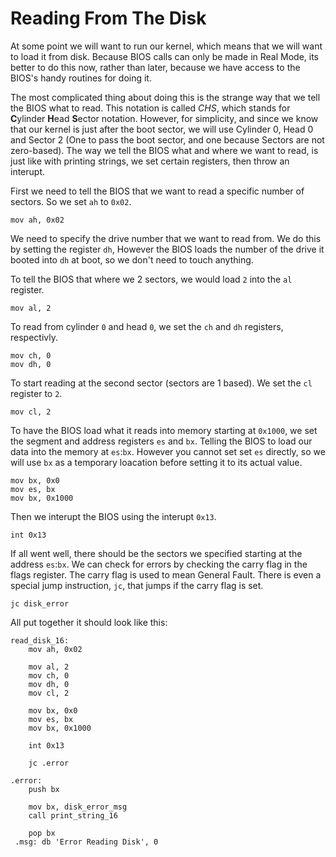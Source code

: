 # Reading From The Disk

At some point we will want to run our kernel, which means that we will want to load it from disk. Because BIOS calls can only be made in Real Mode, its better to do this now, rather than later, because we have access to the BIOS's handy routines for doing it.

The most complicated thing about doing this is the strange way that we tell the BIOS what to read. This notation is called *CHS*, which stands for **C**ylinder **H**ead **S**ector notation. However, for simplicity, and since we know that our kernel is just after the boot sector, we will use Cylinder 0, Head 0 and Sector 2 (One to pass the boot sector, and one because Sectors are not zero-based). The way we tell the BIOS what and where we want to read, is just like with printing strings, we set certain registers, then throw an interupt.

First we need to tell the BIOS that we want to read a specific number of sectors. So we set `ah` to `0x02`.

```
mov ah, 0x02
```

We need to specify the drive number that we want to read from. We do this by setting the register `dh`, However the BIOS loads the number of the drive it booted into `dh` at boot, so we don't need to touch anything.

To tell the BIOS that where we 2 sectors, we would load `2` into the `al` register.

```
mov al, 2
```

To read from cylinder `0` and head `0`, we set the `ch` and `dh` registers, respectivly.

```
mov ch, 0
mov dh, 0
```

To start reading at the second sector (sectors are 1 based). We set the `cl` register to `2`.

```
mov cl, 2
```

To have the BIOS load what it reads into memory starting at `0x1000`, we set the segment and address registers `es` and `bx`. Telling the BIOS to load our data into the memory at `es`:`bx`. However you cannot set set `es` directly, so we will use `bx` as a temporary loacation before setting it to its actual value.

```
mov bx, 0x0
mov es, bx
mov bx, 0x1000
```

Then we interupt the BIOS using the interupt `0x13`.

```
int 0x13
```

If all went well, there should be the sectors we specified starting at the address `es`:`bx`. We can check for errors by checking the carry flag in the flags register. The carry flag is used to mean General Fault. There is even a special jump instruction, `jc`, that jumps if the carry flag is set.

```
jc disk_error
```

All put together it should look like this:

```
read_disk_16:
    mov ah, 0x02

    mov al, 2
    mov ch, 0
    mov dh, 0
    mov cl, 2

    mov bx, 0x0
    mov es, bx
    mov bx, 0x1000

    int 0x13

    jc .error

.error:
    push bx

    mov bx, disk_error_msg
    call print_string_16

    pop bx
 .msg: db 'Error Reading Disk', 0

```
